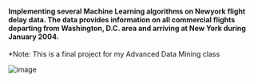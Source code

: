 #### Implementing several Machine Learning algorithms on Newyork flight delay data. The data provides information on all commercial flights departing from Washington, D.C. area and arriving at New York during January 2004. 
*Note: This is a final project for my Advanced Data Mining class

![image](https://user-images.githubusercontent.com/47016027/89361046-358c9480-d698-11ea-9cd1-e1ae1f7202a1.png)
